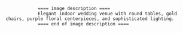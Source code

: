 
                ==== image description ====
                Elegant indoor wedding venue with round tables, gold chairs, purple floral centerpieces, and sophisticated lighting.
                ==== end of image description ====
                